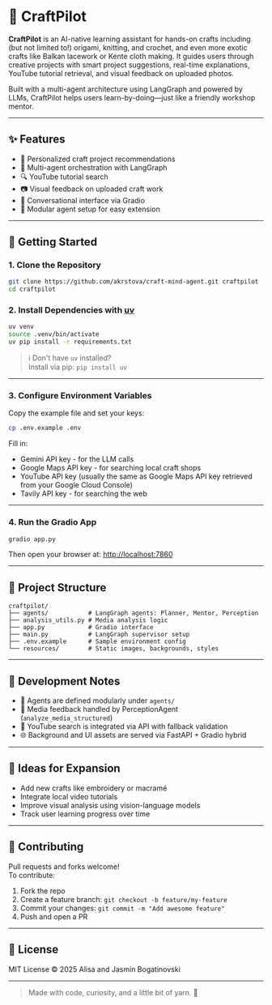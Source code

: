 # 🧶 CraftPilot

**CraftPilot** is an AI-native learning assistant for hands-on crafts including (but not limited to!) origami, knitting, and crochet, and even more exotic crafts like Balkan lacework or Kente cloth making.
It guides users through creative projects with smart project suggestions, real-time explanations, YouTube tutorial retrieval, and visual feedback on uploaded photos.

Built with a multi-agent architecture using LangGraph and powered by LLMs, CraftPilot helps users learn-by-doing—just like a friendly workshop mentor.

---

## ✨ Features

- 🎨 Personalized craft project recommendations  
- 🤖 Multi-agent orchestration with LangGraph  
- 🔍 YouTube tutorial search 
- 📷 Visual feedback on uploaded craft work  
- 💬 Conversational interface via Gradio  
- 🧵 Modular agent setup for easy extension

---

## 🚀 Getting Started

### 1. **Clone the Repository**

```bash
git clone https://github.com/akrstova/craft-mind-agent.git craftpilot
cd craftpilot
```

### 2. **Install Dependencies with [uv](https://github.com/astral-sh/uv)**

```bash
uv venv
source .venv/bin/activate
uv pip install -r requirements.txt
```

> ℹ️ Don't have `uv` installed?  
> Install via pip: `pip install uv`

---

### 3. **Configure Environment Variables**

Copy the example file and set your keys:

```bash
cp .env.example .env
```

Fill in:
- Gemini API key - for the LLM calls
- Google Maps API key - for searching local craft shops
- YouTube API key (usually the same as Google Maps API key retrieved from your Google Cloud Console)
- Tavily API key - for searching the web

---

### 4. **Run the Gradio App**

```bash
gradio app.py
```

Then open your browser at: [http://localhost:7860](http://localhost:7860)

---

## 🧭 Project Structure

```
craftpilot/
├── agents/           # LangGraph agents: Planner, Mentor, Perception
├── analysis_utils.py # Media analysis logic
├── app.py            # Gradio interface
├── main.py           # LangGraph supervisor setup
├── .env.example      # Sample environment config
└── resources/        # Static images, backgrounds, styles
```

---

## 🧪 Development Notes

- 🧠 Agents are defined modularly under `agents/`
- 🧵 Media feedback handled by PerceptionAgent (`analyze_media_structured`)
- 🔎 YouTube search is integrated via API with fallback validation
- 🌐 Background and UI assets are served via FastAPI + Gradio hybrid

---

## 🧩 Ideas for Expansion

- Add new crafts like embroidery or macramé  
- Integrate local video tutorials  
- Improve visual analysis using vision-language models  
- Track user learning progress over time

---

## 🤝 Contributing

Pull requests and forks welcome!  
To contribute:

1. Fork the repo  
2. Create a feature branch: `git checkout -b feature/my-feature`  
3. Commit your changes: `git commit -m "Add awesome feature"`  
4. Push and open a PR

---

## 📄 License

MIT License © 2025 Alisa and Jasmin Bogatinovski 

---

> Made with code, curiosity, and a little bit of yarn. 🧶
